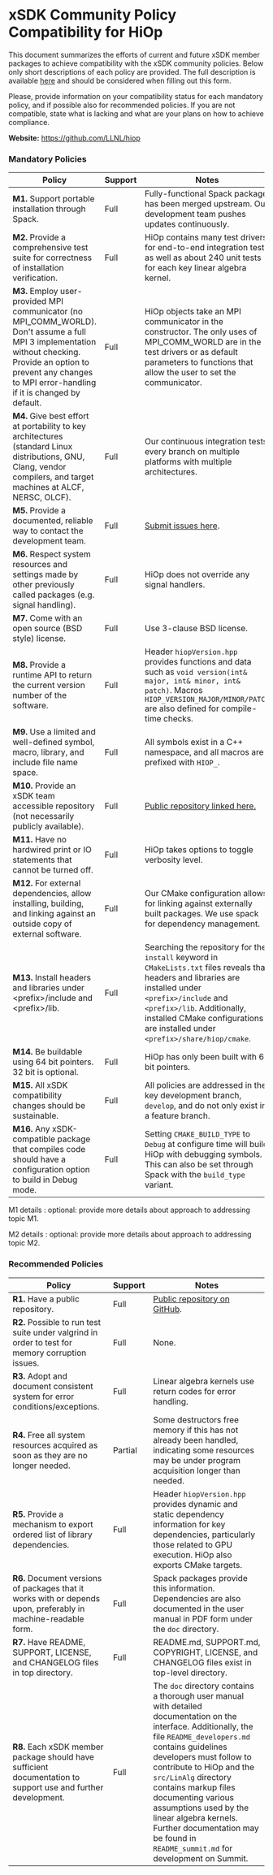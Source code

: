 # xSDK Community Policy Compatibility for HiOp

This document summarizes the efforts of current and future xSDK member packages to achieve compatibility with the xSDK community policies. Below only short descriptions of each policy are provided. The full description is available [here](https://github.com/xsdk-project/xsdk-community-policies)
and should be considered when filling out this form.

Please, provide information on your compatibility status for each mandatory policy, and if possible also for recommended policies.
If you are not compatible, state what is lacking and what are your plans on how to achieve compliance.

**Website:** https://github.com/LLNL/hiop

### Mandatory Policies

| Policy                 |Support| Notes                   |
|------------------------|-------|-------------------------|
|**M1.** Support portable installation through Spack. |Full| Fully-functional Spack package has been merged upstream. Our development team pushes updates continuously.|
|**M2.** Provide a comprehensive test suite for correctness of installation verification. |Full| HiOp contains many test drivers for end-to-end integration tests as well as about 240 unit tests for each key linear algebra kernel.|
|**M3.** Employ user-provided MPI communicator (no MPI_COMM_WORLD). Don't assume a full MPI 3 implementation without checking. Provide an option to prevent any changes to MPI error-handling if it is changed by default. |Full| HiOp objects take an MPI communicator in the constructor. The only uses of MPI_COMM_WORLD are in the test drivers or as default parameters to functions that allow the user to set the communicator.|
|**M4.** Give best effort at portability to key architectures (standard Linux distributions, GNU, Clang, vendor compilers, and target machines at ALCF, NERSC, OLCF). |Full| Our continuous integration tests every branch on multiple platforms with multiple architectures. |
|**M5.** Provide a documented, reliable way to contact the development team. |Full| [Submit issues here](https://github.com/LLNL/hiop/issues). |
|**M6.** Respect system resources and settings made by other previously called packages (e.g. signal handling). |Full| HiOp does not override any signal handlers. |
|**M7.** Come with an open source (BSD style) license. |Full| Use 3-clause BSD license. |
|**M8.** Provide a runtime API to return the current version number of the software. |Full| Header `hiopVersion.hpp` provides functions and data such as `void version(int& major, int& minor, int& patch)`. Macros `HIOP_VERSION_MAJOR/MINOR/PATCH` are also defined for compile-time checks. |
|**M9.** Use a limited and well-defined symbol, macro, library, and include file name space. |Full| All symbols exist in a C++ namespace, and all macros are prefixed with `HIOP_`. |
|**M10.** Provide an xSDK team accessible repository (not necessarily publicly available). |Full| [Public repository linked here.](https://github.com/LLNL/hiop) |
|**M11.** Have no hardwired print or IO statements that cannot be turned off. |Full| HiOp takes options to toggle verbosity level. |
|**M12.** For external dependencies, allow installing, building, and linking against an outside copy of external software. |Full| Our CMake configuration allows for linking against externally built packages. We use spack for dependency management. |
|**M13.** Install headers and libraries under \<prefix\>/include and \<prefix\>/lib. |Full| Searching the repository for the `install` keyword in `CMakeLists.txt` files reveals that headers and libraries are installed under `<prefix>/include` and `<prefix>/lib`. Additionally, installed CMake configurations are installed under `<prefix>/share/hiop/cmake`. |
|**M14.** Be buildable using 64 bit pointers. 32 bit is optional. |Full| HiOp has only been built with 64 bit pointers. |
|**M15.** All xSDK compatibility changes should be sustainable. |Full| All policies are addressed in the key development branch, `develop`, and do not only exist in a feature branch. |
|**M16.** Any xSDK-compatible package that compiles code should have a configuration option to build in Debug mode. |Full| Setting `CMAKE_BUILD_TYPE` to `Debug` at configure time will build HiOp with debugging symbols. This can also be set through Spack with the `build_type` variant. |

M1 details <a id="m1-details"></a>: optional: provide more details about approach to addressing topic M1.

M2 details <a id="m2-details"></a>: optional: provide more details about approach to addressing topic M2.

### Recommended Policies

| Policy                 |Support| Notes                   |
|------------------------|-------|-------------------------|
|**R1.** Have a public repository. |Full| [Public repository on GitHub](https://github.com/LLNL/hiop/). |
|**R2.** Possible to run test suite under valgrind in order to test for memory corruption issues. |Full| None. |
|**R3.** Adopt and document consistent system for error conditions/exceptions. |Full| Linear algebra kernels use return codes for error handling. |
|**R4.** Free all system resources acquired as soon as they are no longer needed. |Partial| Some destructors free memory if this has not already been handled, indicating some resources may be under program acquisition longer than needed. |
|**R5.** Provide a mechanism to export ordered list of library dependencies. |Full| Header `hiopVersion.hpp` provides dynamic and static dependency information for key dependencies, particularly those related to GPU execution. HiOp also exports CMake targets. |
|**R6.** Document versions of packages that it works with or depends upon, preferably in machine-readable form.  |Full| Spack packages provide this information. Dependencies are also documented in the user manual in PDF form under the `doc` directory. |
|**R7.** Have README, SUPPORT, LICENSE, and CHANGELOG files in top directory.| Full | README.md, SUPPORT.md, COPYRIGHT, LICENSE, and CHANGELOG files exist in top-level directory. |
|**R8.** Each xSDK member package should have sufficient documentation to support use and further development.  |Full| The `doc` directory contains a thorough user manual with detailed documentation on the interface. Additionally, the file `README_developers.md` contains guidelines developers must follow to contribute to HiOp and the `src/LinAlg` directory contains markup files documenting various assumptions used by the linear algebra kernels. Further documentation may be found in `README_summit.md` for development on Summit. |
